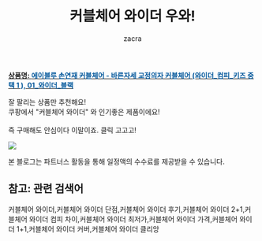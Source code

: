 ﻿---
layout: post
title:  "커블체어 와이더 우와!"
author: zacra
categories: [ 아이템 ]
tags: [커블체어 와이더,커블체어 와이더 단점,커블체어 와이더 후기,커블체어 와이더 2+1,커블체어 와이더 컴피 차이,커블체어 와이더 최저가,커블체어 와이더 가격,커블체어 와이더 1+1,커블체어 와이더 커버,커블체어 와이더 클리앙]
image: https://static.coupangcdn.com/image/vendor_inventory/0d69/1d1cda98f761c0c8469b0a139f910ad80271dc174c7841ef6135e7614077.jpg 
description: "쿠팡에서 커블체어 와이더 관련 상품으로 가장 잘팔리는 제품 중 하나라는 사실!!."
rating: 4.5
---

<a href="https://link.coupang.com/re/AFFSDP?lptag=AF8407795&pageKey=4511909481&itemId=5428463952&vendorItemId=73897789062&traceid=V0-153-ed5d4ac5093f45f8"><b>상품명: <font color='#01579B'>에이블루 손연재 커블체어 - 바른자세 교정의자 커블체어 (와이더_컴피_키즈 중 택 1 ), 01_와이더_블랙</font></b></a>

잘 팔리는 상품만 추천해요!<br/>
쿠팡에서 "커블체어 와이더" 와 인기좋은 제품이에요!<br/><br/>
즉 구매해도 안심이다 이말이죠. 클릭 고고고! <br/>



<a href="https://link.coupang.com/re/AFFSDP?lptag=AF8407795&pageKey=4511909481&itemId=5428463952&vendorItemId=73897789062&traceid=V0-153-ed5d4ac5093f45f8"><img src="https://thumbnail10.coupangcdn.com/thumbnails/remote/q89/image/vendor_inventory/e160/6e29e2d8a973374265a4612ebc81251c27a162b07b2493c7308b95117621.png"></a> 

본 블로그는 파트너스 활동을 통해 일정액의 수수료를 제공받을 수 있습니다.

## 참고: 관련 검색어    
커블체어 와이더,커블체어 와이더 단점,커블체어 와이더 후기,커블체어 와이더 2+1,커블체어 와이더 컴피 차이,커블체어 와이더 최저가,커블체어 와이더 가격,커블체어 와이더 1+1,커블체어 와이더 커버,커블체어 와이더 클리앙